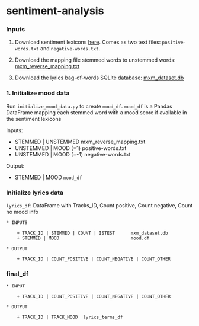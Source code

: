 # sentiment-analysis

### Inputs

1. Download sentiment lexicons [here](http://www.cs.uic.edu/~liub/FBS/opinion-lexicon-English.rar). Comes as two text files: `positive-words.txt` and `negative-words.txt`.
    
2. Download the mapping file stemmed words to unstemmed words: [mxm_reverse_mapping.txt](http://labrosa.ee.columbia.edu/millionsong/sites/default/files/mxm_reverse_mapping.txt) 

3. Download the lyrics bag-of-words SQLite database: [mxm_dataset.db](http://labrosa.ee.columbia.edu/millionsong/sites/default/files/AdditionalFiles/mxm_dataset.db)
    
    
    
### 1. Initialize mood data

Run `initialize_mood_data.py` to create `mood_df`.
`mood_df` is a Pandas DataFrame mapping each stemmed word with a mood score if available in the sentiment lexicons
    
Inputs:
* STEMMED   | UNSTEMMED    mxm_reverse_mapping.txt
* UNSTEMMED | MOOD (=1)    positive-words.txt
* UNSTEMMED | MOOD (=-1)   negative-words.txt

Output:
* STEMMED | MOOD          `mood_df`  


### Initialize lyrics data

`lyrics_df`: DataFrame with Tracks_ID, Count positive, Count negative, Count no mood info

    * INPUTS
    
        + TRACK_ID | STEMMED | COUNT | ISTEST      mxm_dataset.db        
        + STEMMED | MOOD                           mood.df
    
    * OUTPUT
    
        + TRACK_ID | COUNT_POSITIVE | COUNT_NEGATIVE | COUNT_OTHER


### final_df

    * INPUT
        
        + TRACK_ID | COUNT_POSITIVE | COUNT_NEGATIVE | COUNT_OTHER
    
    * OUTPUT
        
        + TRACK_ID | TRACK_MOOD  lyrics_terms_df
